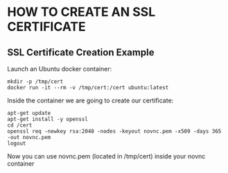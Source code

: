 # HOW TO CREATE AN SSL CERTIFICATE

## SSL Certificate Creation Example
Launch an Ubuntu docker container:
```
mkdir -p /tmp/cert
docker run -it --rm -v /tmp/cert:/cert ubuntu:latest
```
Inside the container we are going to create our certificate:
```
apt-get update
apt-get install -y openssl
cd /cert
openssl req -newkey rsa:2048 -nodes -keyout novnc.pem -x509 -days 365 -out novnc.pem
logout
```
Now you can use novnc.pem (located in /tmp/cert) inside your novnc container
